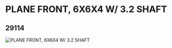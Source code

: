 # PLANE FRONT, 6X6X4 W/ 3.2 SHAFT
## 29114
![PLANE FRONT, 6X6X4 W/ 3.2 SHAFT](https://lc-www-live-s.legocdn.com/media/bricks/5/2/6195432.jpg)